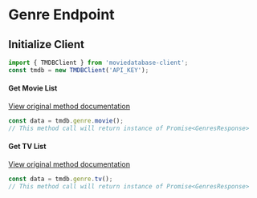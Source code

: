 # Genre Endpoint

## Initialize Client
```ts
import { TMDBClient } from 'moviedatabase-client';
const tmdb = new TMDBClient('API_KEY');
```

#### Get Movie List
[View original method documentation](https://developers.themoviedb.org/3/genres/get-movie-list)
```ts
const data = tmdb.genre.movie();
// This method call will return instance of Promise<GenresResponse>
``` 

#### Get TV List
[View original method documentation](https://developers.themoviedb.org/3/genres/get-tv-list)
```ts
const data = tmdb.genre.tv();
// This method call will return instance of Promise<GenresResponse>
``` 


